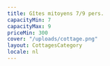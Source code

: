 ```yaml
---
title: Gîtes mitoyens 7/9 pers.
capacityMin: 7
capacityMax: 9
priceMin: 300
cover: "/uploads/cottage.png"
layout: CottagesCategory
locale: nl
---
```

